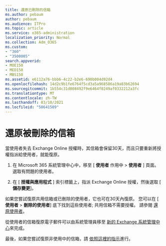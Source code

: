 ```yaml
---
title: 還原已刪除的信箱
ms.author: pebaum
author: pebaum
ms.audience: ITPro
ms.topic: article
ms.service: o365-administration
localization_priority: Normal
ms.collection: Adm_O365
ms.custom:
- "360"
- "3500005"
search.appverid:
- MOE150
- MED150
- MBS150
ms.assetid: e6112a76-bbb6-4c22-b2e6-690b004d92d4
ms.openlocfilehash: 14d2c9b1fe6764f5cd3a5a968586a19a03b62694
ms.sourcegitcommit: 1b554c31d008492f9e6464f0249af0332212a3fc
ms.translationtype: MT
ms.contentlocale: zh-TW
ms.lasthandoff: 03/10/2021
ms.locfileid: "50641509"
---
```

# <a name="restore-a-deleted-mailbox"></a>還原被刪除的信箱

當使用者失去 Exchange Online 授權時，其信箱會保留30天，而且只要重新將授權指派給使用者，就能復原。
  
1. 在 Microsoft 365 系統管理中心中，移至 [ **使用者** 作用中 \> **使用者** ] 頁面。 選取有問題的使用者。

2. 在 [ **授權與應用程式** ] 索引標籤上，指派 Exchange Online 授權，然後選取 [ **儲存變更**]。

如果您嘗試復原共用信箱或已刪除的使用者，它也可在30天內復原。 您可以在 [ **使用者** \> **刪除的使用者**] 底下找到這些使用者; 共用信箱不需要授權。 請參閱 [還原使用者](https://docs.microsoft.com/microsoft-365/admin/add-users/restore-user)。

從使用者的信箱復原電子郵件可以由系統管理員移至 [新的 Exchange 系統管理中心](https://techcommunity.microsoft.com/t5/exchange-team-blog/a-new-recoverableitems-experience-comes-to-exchange-online/ba-p/1505353)來完成。

最後，如果您嘗試復原非使用中的信箱，請 [依照這裡的指示](https://docs.microsoft.com/microsoft-365/compliance/recover-an-inactive-mailbox)進行。
  
